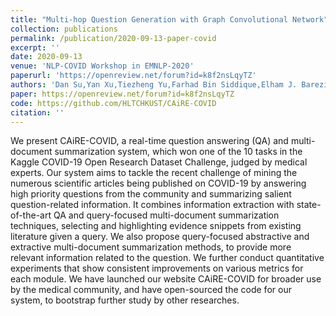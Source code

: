 ```yaml
---
title: "Multi-hop Question Generation with Graph Convolutional Network"
collection: publications
permalink: /publication/2020-09-13-paper-covid
excerpt: ''
date: 2020-09-13
venue: 'NLP-COVID Workshop in EMNLP-2020'
paperurl: 'https://openreview.net/forum?id=k8f2nsLqyTZ'
authors: 'Dan Su,Yan Xu,Tiezheng Yu,Farhad Bin Siddique,Elham J. Barezi,Pascale Fung'
paper: https://openreview.net/forum?id=k8f2nsLqyTZ
code: https://github.com/HLTCHKUST/CAiRE-COVID
citation: ''
---
```

We present CAiRE-COVID, a real-time question answering (QA) and multi-document summarization system, which won one of the 10 tasks in the Kaggle COVID-19 Open Research Dataset Challenge, judged by medical experts. Our system aims to tackle the recent challenge of mining the numerous scientific articles being published on COVID-19 by answering high priority questions from the community and summarizing salient question-related information. It combines information extraction with state-of-the-art QA and query-focused multi-document summarization techniques, selecting and highlighting evidence snippets from existing literature given a query. We also propose query-focused abstractive and extractive multi-document summarization methods, to provide more relevant information related to the question. We further conduct quantitative experiments that show consistent improvements on various metrics for each module. We have launched our website CAiRE-COVID for broader use by the medical community, and have open-sourced the code for our system, to bootstrap further study by other researches.